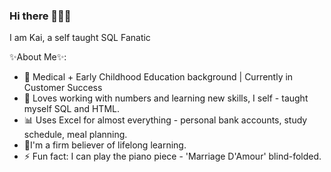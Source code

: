 ### Hi there 👨🏻‍🔧

I am Kai, a self taught SQL Fanatic   

✨About Me✨:

- 🌱 Medical + Early Childhood Education background | Currently in Customer Success
- 💖 Loves working with numbers and learning new skills, I self - taught myself SQL and HTML.
- 📊 Uses Excel for almost everything - personal bank accounts, study schedule, meal planning.
- 📕I'm a firm believer of lifelong learning. 
- ⚡ Fun fact: I can play the piano piece - 'Marriage D'Amour' blind-folded.
